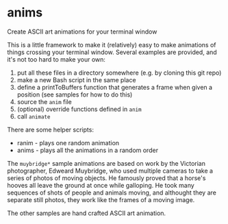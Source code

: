 # anims
Create ASCII art animations for your terminal window

This is a little framework to make it (relatively) easy to make animations of things crossing your terminal window.
Several examples are provided, and it's not too hard to make your own:

1. put all these files in a directory somewhere (e.g. by cloning this git repo)
2. make a new Bash script in the same place
3. define a printToBuffers function that generates a frame when given a position (see samples for how to do this)
4. source the `anim` file
5. (optional) override functions defined in `anim`
6. call `animate`

There are some helper scripts:
- ranim - plays one random animation
- anims - plays all the animations in a random order

The `muybridge*` sample animations are based on work by the Victorian photographer, Edweard Muybridge, who used multiple cameras to take a series of photos of moving objects.
He famously proved that a horse's hooves all leave the ground at once while galloping.
He took many sequences of shots of people and animals moving, and althought they are separate still photos, they work like the frames of a moving image.

The other samples are hand crafted ASCII art animation.
